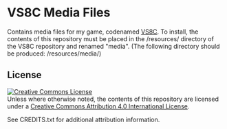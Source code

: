 # VS8C Media Files
Contains media files for my game, codenamed [VS8C](https://github.com/Naftoreiclag/VS8C). To install, the contents of this repository must be placed in the /resources/ directory of the VS8C repository and renamed "media". (The following directory should be produced: /resources/media/)

## License
[![Creative Commons License](https://i.creativecommons.org/l/by/4.0/88x31.png "License")](http://creativecommons.org/licenses/by/4.0/)  
Unless where otherwise noted, the contents of this repository are licensed under a <a rel="license" href="http://creativecommons.org/licenses/by/4.0/">Creative Commons Attribution 4.0 International License</a>.

See CREDITS.txt for additional attribution information.
